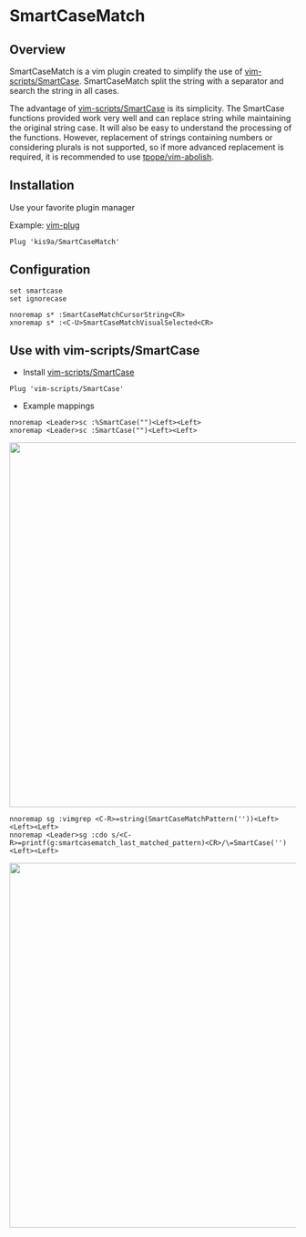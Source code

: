 # SmartCaseMatch

## Overview 

SmartCaseMatch is a vim plugin created to simplify the use of [vim-scripts/SmartCase](https://github.com/vim-scripts/SmartCase). SmartCaseMatch split the string with a separator and search the string in all cases.

The advantage of [vim-scripts/SmartCase](https://github.com/vim-scripts/SmartCase) is its simplicity. The SmartCase functions provided work very well and can replace string while maintaining the original string case. It will also be easy to understand the processing of the functions. However, replacement of strings containing numbers or considering plurals is not supported, so if more advanced replacement is required, it is recommended to use [tpope/vim-abolish](https://github.com/tpope/vim-abolish).

## Installation

Use your favorite plugin manager

Example: [vim-plug](https://github.com/junegunn/vim-plug)

```vim
Plug 'kis9a/SmartCaseMatch'
```

## Configuration

```vim
set smartcase
set ignorecase

nnoremap s* :SmartCaseMatchCursorString<CR>
xnoremap s* :<C-U>SmartCaseMatchVisualSelected<CR>
```

## Use with vim-scripts/SmartCase

* Install [vim-scripts/SmartCase](https://github.com/vim-scripts/SmartCase)

```vim
Plug 'vim-scripts/SmartCase'
```

* Example mappings

```vim
nnoremap <Leader>sc :%SmartCase("")<Left><Left>
xnoremap <Leader>sc :SmartCase("")<Left><Left>
```

<image width="640px" src="https://raw.githubusercontent.com/kis9a/SmartCaseMatch/main/doc/smartcasematch_01.gif"></image>

```vim
nnoremap sg :vimgrep <C-R>=string(SmartCaseMatchPattern(''))<Left><Left><Left>
nnoremap <Leader>sg :cdo s/<C-R>=printf(g:smartcasematch_last_matched_pattern)<CR>/\=SmartCase('')<Left><Left>
```

<image width="640px" src="https://raw.githubusercontent.com/kis9a/SmartCaseMatch/main/doc/smartcasematch_02.gif"></image>
